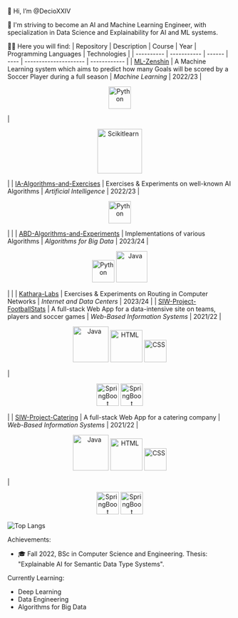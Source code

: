 👋 Hi, I’m @DecioXXIV

👀 I'm striving to become an AI and Machine Learning Engineer, with specialization in Data Science and Explainability for AI and ML systems.

👨‍💻 Here you will find:
| Repository | Description | Course | Year | Programming Languages | Technologies |
| ---------- | ----------- | ------ | ---- | --------------------- | ------------ |
| [ML-Zenshin](https://github.com/DecioXXIV/ML-Zenshin) | A Machine Learning system which aims to predict how many Goals will be scored by a Soccer Player during a full season | *Machine Learning* | 2022/23 | <p align="center"><img src="https://upload.wikimedia.org/wikipedia/commons/c/c3/Python-logo-notext.svg" alt="Python" width="50"/></p> | <p align="center"><img src="https://upload.wikimedia.org/wikipedia/commons/0/05/Scikit_learn_logo_small.svg" alt="Scikitlearn" width="100"/></p> |
| [IA-Algorithms-and-Exercises](https://github.com/DecioXXIV/IA-Algorithms-and-Exercises) | Exercises & Experiments on well-known AI Algorithms | *Artificial Intelligence* | 2022/23 | <p align="center"><img src="https://upload.wikimedia.org/wikipedia/commons/c/c3/Python-logo-notext.svg" alt="Python" width="50"/></p> | |
| [ABD-Algorithms-and-Experiments](https://github.com/DecioXXIV/ABD-Algorithms-and-Experiments) | Implementations of various Algorithms | *Algorithms for Big Data* | 2023/24 | <p align="center"><img src="https://upload.wikimedia.org/wikipedia/commons/c/c3/Python-logo-notext.svg" alt="Python" width="50"/> <img src="https://brandslogos.com/wp-content/uploads/images/large/java-logo-1.png" alt="Java" width="70"/></p> | |
| [Kathara-Labs](https://github.com/DecioXXIV/Kathara-Labs) | Exercises & Experiments on Routing in Computer Networks | *Internet and Data Centers* | 2023/24 |
| [SIW-Project-FootballStats](https://github.com/DecioXXIV/SIW-Project-FootballStats) | A full-stack Web App for a data-intensive site on teams, players and soccer games | *Web-Based Information Systems* | 2021/22 | <p align="center"><img src="https://brandslogos.com/wp-content/uploads/images/large/java-logo-1.png" alt="Java" width="80"/> <img src="https://upload.wikimedia.org/wikipedia/commons/6/61/HTML5_logo_and_wordmark.svg" alt="HTML" width="72"/> <img src="https://upload.wikimedia.org/wikipedia/commons/d/d5/CSS3_logo_and_wordmark.svg" alt="CSS" width="50"/></p> | <p align="center"><img src="https://upload.wikimedia.org/wikipedia/commons/7/79/Spring_Boot.svg" alt="SpringBoot" width="50"/> <img src="https://upload.wikimedia.org/wikipedia/commons/2/29/Postgresql_elephant.svg" alt="SpringBoot" width="50"/></p> |
| [SIW-Project-Catering](https://github.com/DecioXXIV/SIW-Project-Catering) | A full-stack Web App for a catering company  | *Web-Based Information Systems* | 2021/22 | <p align="center"><img src="https://brandslogos.com/wp-content/uploads/images/large/java-logo-1.png" alt="Java" width="80"/> <img src="https://upload.wikimedia.org/wikipedia/commons/6/61/HTML5_logo_and_wordmark.svg" alt="HTML" width="72"/> <img src="https://upload.wikimedia.org/wikipedia/commons/d/d5/CSS3_logo_and_wordmark.svg" alt="CSS" width="50"/></p> | <p align="center"><img src="https://upload.wikimedia.org/wikipedia/commons/7/79/Spring_Boot.svg" alt="SpringBoot" width="50"/> <img src="https://upload.wikimedia.org/wikipedia/commons/2/29/Postgresql_elephant.svg" alt="SpringBoot" width="50"/></p>
  
![Top Langs](https://github-readme-stats.vercel.app/api/top-langs/?username=DecioXXIV&layout=compact&hide=jupyter%20notebook)

Achievements:
  - 🎓 Fall 2022, BSc in Computer Science and Engineering. Thesis: "Explainable AI for Semantic Data Type Systems".

Currently Learning:
  - Deep Learning
  - Data Engineering 
  - Algorithms for Big Data
